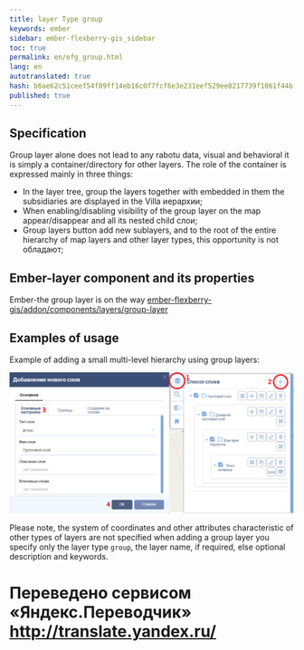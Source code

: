```yaml
--- 
title: layer Type group 
keywords: ember 
sidebar: ember-flexberry-gis_sidebar 
toc: true 
permalink: en/efg_group.html 
lang: en 
autotranslated: true 
hash: b6ae62c51ceef54f09ff14eb16c0f7fcf6e3e231eef529ee8217739f1061f44b 
published: true 
--- 
```


## Specification 

Group layer alone does not lead to any rabotu data, visual and behavioral it is simply a container/directory for other layers. 
The role of the container is expressed mainly in three things: 

* In the layer tree, group the layers together with embedded in them the subsidiaries are displayed in the Villa иерархии; 
* When enabling/disabling visibility of the group layer on the map appear/disappear and all its nested child слои; 
* Group layers button add new sublayers, and to the root of the entire hierarchy of map layers and other layer types, this opportunity is not обладают; 

## Ember-layer component and its properties 

Ember-the group layer is on the way [ember-flexberry-gis/addon/components/layers/group-layer](https://github.com/Flexberry/ember-flexberry-gis/blob/develop/addon/components/layers/group-layer.js) 

## Examples of usage 

Example of adding a small multi-level hierarchy using group layers: 

![](/images/pages/products/flexberry-gis/addons/ember-flexberry-gis/layers/efg_group/group-layer-example.png) 

Please note, the system of coordinates and other attributes characteristic of other types of layers are not specified when adding a group layer 
you specify only the layer type `group`, the layer name, if required, else optional description and keywords. 



 # Переведено сервисом «Яндекс.Переводчик» http://translate.yandex.ru/